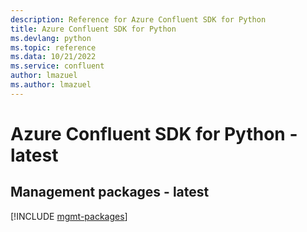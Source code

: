 ```yaml
---
description: Reference for Azure Confluent SDK for Python
title: Azure Confluent SDK for Python
ms.devlang: python
ms.topic: reference
ms.data: 10/21/2022
ms.service: confluent
author: lmazuel
ms.author: lmazuel
---
```

# Azure Confluent SDK for Python - latest

## Management packages - latest
[!INCLUDE [mgmt-packages](confluent-mgmt-index.md)]